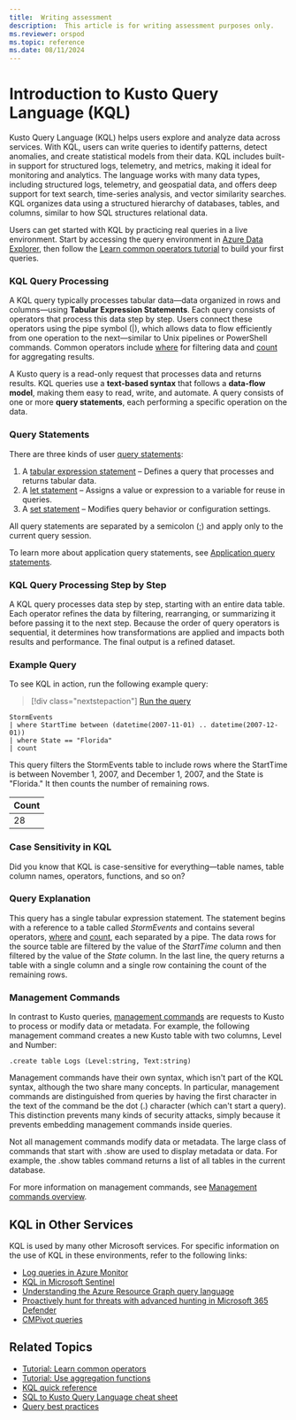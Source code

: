 ```yaml
---
title:  Writing assessment
description:  This article is for writing assessment purposes only.
ms.reviewer: orspod
ms.topic: reference
ms.date: 08/11/2024
---
```

# Introduction to Kusto Query Language (KQL)

Kusto Query Language (KQL) helps users explore and analyze data across services. With KQL, users can write queries to identify patterns, detect anomalies, and create statistical models from their data. KQL includes built-in support for structured logs, telemetry, and metrics, making it ideal for monitoring and analytics. The language works with many data types, including structured logs, telemetry, and geospatial data, and offers deep support for text search, time-series analysis, and vector similarity searches. KQL organizes data using a structured hierarchy of databases, tables, and columns, similar to how SQL structures relational data.

Users can get started with KQL by practicing real queries in a live environment. Start by accessing the query environment in [Azure Data Explorer](https://dataexplorer.azure.com/), then follow the [Learn common operators tutorial](tutorials/learn-common-operators.md) to build your first queries.

### KQL Query Processing

A KQL query typically processes tabular data—data organized in rows and columns—using **Tabular Expression Statements**. Each query consists of operators that process this data step by step. Users connect these operators using the pipe symbol (|), which allows data to flow efficiently from one operation to the next—similar to Unix pipelines or PowerShell commands. Common operators include [where](where-operator.md) for filtering data and [count](count-operator.md) for aggregating results.

A Kusto query is a read-only request that processes data and returns results. KQL queries use a **text-based syntax** that follows a **data-flow model**, making them easy to read, write, and automate. A query consists of one or more **query statements**, each performing a specific operation on the data.

### Query Statements

There are three kinds of user [query statements](statements.md):

1. A [tabular expression statement](tabular-expression-statements.md) – Defines a query that processes and returns tabular data.
2. A [let statement](let-statement.md) – Assigns a value or expression to a variable for reuse in queries.
3. A [set statement](set-statement.md) – Modifies query behavior or configuration settings.

All query statements are separated by a semicolon (;) and apply only to the current query session.

To learn more about application query statements, see [Application query statements](statements.md#application-query-statements).

### KQL Query Processing Step by Step

A KQL query processes data step by step, starting with an entire data table. Each operator refines the data by filtering, rearranging, or summarizing it before passing it to the next step. Because the order of query operators is sequential, it determines how transformations are applied and impacts both results and performance. The final output is a refined dataset.

### Example Query

To see KQL in action, run the following example query:

> [!div class="nextstepaction"]
> <a href="https://dataexplorer.azure.com/clusters/help/databases/Samples?query=H4sIAAAAAAAAAwsuyS/KdS1LzSspVuCqUSjPSC1KVQguSSwqCcnMTVVISi0pT03NU9BISSxJLQGKaBgZGJjrGhrqGhhqKujpKaCJG4HENZENKklVsLVVUHLz8Q/ydHFUUgDZkpxfmlcCAIItD6l6AAAA" target="_blank">Run the query</a>

```kusto
StormEvents 
| where StartTime between (datetime(2007-11-01) .. datetime(2007-12-01))
| where State == "Florida"  
| count
```

This query filters the StormEvents table to include rows where the StartTime is between November 1, 2007, and December 1, 2007, and the State is "Florida." It then counts the number of remaining rows.

|Count|
|-----|
|   28|

### Case Sensitivity in KQL

Did you know that KQL is case-sensitive for everything—table names, table column names, operators, functions, and so on?

### Query Explanation

This query has a single tabular expression statement. The statement begins with a reference to a table called *StormEvents* and contains several operators, [where](where-operator.md) and [count](count-operator.md), each separated by a pipe. The data rows for the source table are filtered by the value of the *StartTime* column and then filtered by the value of the *State* column. In the last line, the query returns a table with a single column and a single row containing the count of the remaining rows.

### Management Commands

In contrast to Kusto queries, [management commands](../management/index.md) are requests to Kusto to process or modify data or metadata. For example, the following management command creates a new Kusto table with two columns, Level and Number:

```kusto
.create table Logs (Level:string, Text:string)
```

Management commands have their own syntax, which isn't part of the KQL syntax, although the two share many concepts. In particular, management commands are distinguished from queries by having the first character in the text of the command be the dot (.) character (which can't start a query). This distinction prevents many kinds of security attacks, simply because it prevents embedding management commands inside queries.

Not all management commands modify data or metadata. The large class of commands that start with .show are used to display metadata or data. For example, the .show tables command returns a list of all tables in the current database.

For more information on management commands, see [Management commands overview](../management/index.md).

## KQL in Other Services

KQL is used by many other Microsoft services. For specific information on the use of KQL in these environments, refer to the following links:

- [Log queries in Azure Monitor](/azure/azure-monitor/logs/log-query-overview)
- [KQL in Microsoft Sentinel](/azure/sentinel/kusto-overview)
- [Understanding the Azure Resource Graph query language](/azure/governance/resource-graph/concepts/query-language)
- [Proactively hunt for threats with advanced hunting in Microsoft 365 Defender](/microsoft-365/security/defender/advanced-hunting-overview)
- [CMPivot queries](/mem/configmgr/core/servers/manage/cmpivot-overview#queries)

## Related Topics

- [Tutorial: Learn common operators](tutorials/learn-common-operators.md)
- [Tutorial: Use aggregation functions](tutorials/use-aggregation-functions.md)
- [KQL quick reference](kql-quick-reference.md)
- [SQL to Kusto Query Language cheat sheet](sql-cheat-sheet.md)
- [Query best practices](best-practices.md)
